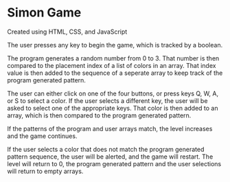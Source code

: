 # Simon Game

Created using HTML, CSS, and JavaScript

The user presses any key to begin the game, which is tracked by a boolean. 

The program generates a random number from 0 to 3. That number is then compared to the placement index of a list of colors in an array. That index value is then added to the sequence of a seperate array to keep track of the program generated pattern. 

The user can either click on one of the four buttons, or press keys Q, W, A, or S to select a color. If the user selects a different key, the user will be asked to select one of the appropriate keys. That color is then added to an array, which is then compared to the program generated pattern. 

If the patterns of the program and user arrays match, the level increases and the game continues. 

If the user selects a color that does not match the program generated pattern sequence, the user will be alerted, and the game will restart. The level will return to 0, the program generated pattern and the user selections will return to empty arrays.